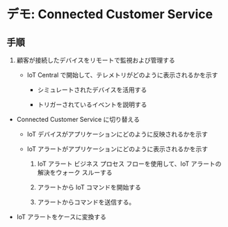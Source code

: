 ﻿---
demo:
    title: 'デモ: Connected Customer Service'
    module: 'モジュール 3: Dynamics 365 Customer Service の基礎を学ぶ'
---

# デモ: Connected Customer Service

## 手順

1. 顧客が接続したデバイスをリモートで監視および管理する

	- IoT Central で開始して、テレメトリがどのように表示されるかを示す

		- シミュレートされたデバイスを活用する

		- トリガーされているイベントを説明する

- Connected Customer Service に切り替える 

	- IoT デバイスがアプリケーションにどのように反映されるかを示す

	- IoT アラートがアプリケーションにどのように表示されるかを示す

		1. IoT アラート ビジネス プロセス フローを使用して、IoT アラートの解決をウォーク スルーする

		2. アラートから IoT コマンドを開始する

		3. アラートからコマンドを送信する。 

- IoT アラートをケースに変換する

